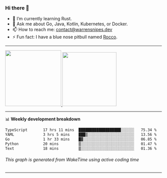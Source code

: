 ### Hi there 👋

- 🌱 I’m currently learning Rust.
- 💬 Ask me about Go, Java, Kotlin, Kubernetes, or Docker.
- 📫 How to reach me: contact@warrensnipes.dev
- ⚡ Fun fact: I have a blue nose pitbull named [Rocco](https://i.imgur.com/iLsSCKu.jpg).

-------


<a href="https://github.com/LockedThread/LockedThread">
  <img height="180em" src="https://github-readme-stats.vercel.app/api?username=LockedThread&theme=transparent&bg_color=00000000&show_icons=true&count_private=true" />
  <img height="174em" src="https://github-readme-stats.vercel.app/api/top-langs?username=LockedThread&theme=transparent&layout=compact&hide_progress=true&bg_color=00000000" />
  </a>

-------

📊 **Weekly development breakdown**
<!--START_SECTION:waka-->

```txt
TypeScript       17 hrs 11 mins  ███████████████████░░░░░░   75.34 %
YAML             3 hrs 5 mins    ███▒░░░░░░░░░░░░░░░░░░░░░   13.56 %
Go               1 hr 33 mins    █▓░░░░░░░░░░░░░░░░░░░░░░░   06.85 %
Python           20 mins         ▒░░░░░░░░░░░░░░░░░░░░░░░░   01.47 %
Text             18 mins         ▒░░░░░░░░░░░░░░░░░░░░░░░░   01.36 %
```

<!--END_SECTION:waka-->
###### *This graph is generated from WakeTime using active coding time*
-------
